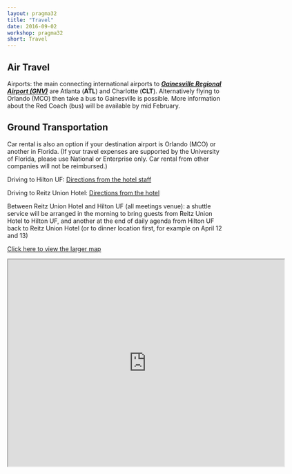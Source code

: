 ```yaml
---
layout: pragma32
title: "Travel"
date: 2016-09-02
workshop: pragma32
short: Travel
---
```


## Air Travel

Airports: the main connecting international airports to <strong><i><a href="http://www.gra-gnv.com/" targent="_blank">Gainesville Regional Airport (GNV)</a></i></strong> are Atlanta (<strong>ATL</strong>) and Charlotte (<strong>CLT</strong>). Alternatively flying to Orlando (MCO) then take a bus to Gainesville is possible. More information about the Red Coach (bus) will be available by mid February.


## Ground Transportation

Car rental is also an option if your destination airport is Orlando (MCO) or another in Florida. (If your travel expenses are supported by the University of Florida, please use National or Enterprise only. Car rental from other companies will not be reimbursed.)

Driving to Hilton UF: <a href="http://www3.hilton.com/en/hotels/florida/hilton-university-of-florida-conference-center-gainesville-GVNCCHF/maps-directions/index.html" target="_blank">Directions from the hotel staff</a>

Driving to Reitz Union Hotel: <a href="https://www.union.ufl.edu/UnionHotel/Directions" target="_blank">Directions from the hotel</a>

Between Reitz Union Hotel and Hilton UF (all meetings venue): a shuttle service will be arranged in the morning to bring guests from Reitz Union Hotel to Hilton UF, and another at the end of daily agenda from Hilton UF back to Reitz Union Hotel (or to dinner location first, for example on April 12 and 13)

<a href="https://goo.gl/OWbq8R" target="_blank">Click here to view the larger map
<iframe src="https://www.google.com/maps/d/embed?mid=139eAHFPVYgmaP9_QwkdzuNtzJUw" width="640" height="480"></iframe>

